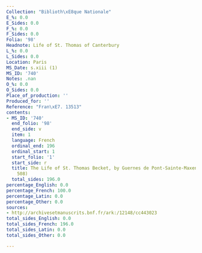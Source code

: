 ```yaml
---
Collection: "Biblioth\xE8que Nationale"
E_%: 0.0
E_Sides: 0.0
F_%: 0.0
F_Sides: 0.0
Folia: '98'
Headnote: Life of St. Thomas of Canterbury
L_%: 0.0
L_Sides: 0.0
Location: Paris
MS_Date: s.xiii (1)
MS_ID: '740'
Notes: .nan
O_%: 0.0
O_Sides: 0.0
Place_of_production: ''
Produced_for: ''
Reference: "Fran\xE7. 13513"
contents:
- MS_ID: '740'
  end_folio: '98'
  end_side: v
  item: 1
  language: French
  ordinal_end: 196
  ordinal_start: 1
  start_folio: '1'
  start_side: r
  title: The Life of St. Thomas Becket, by Guernes de Pont-Sainte-Maxence (Dean no.
    508)
  total_sides: 196.0
percentage_English: 0.0
percentage_French: 100.0
percentage_Latin: 0.0
percentage_Other: 0.0
sources:
- http://archivesetmanuscrits.bnf.fr/ark:/12148/cc443023
total_sides_English: 0.0
total_sides_French: 196.0
total_sides_Latin: 0.0
total_sides_Other: 0.0

---
```

